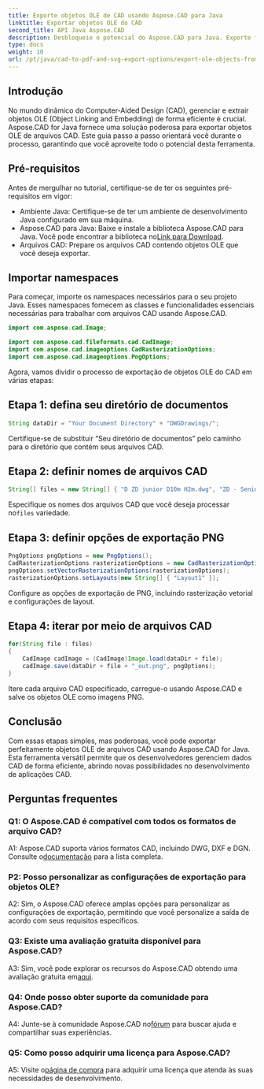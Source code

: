 ```yaml
---
title: Exporte objetos OLE de CAD usando Aspose.CAD para Java
linktitle: Exportar objetos OLE do CAD
second_title: API Java Aspose.CAD
description: Desbloqueie o potencial do Aspose.CAD para Java. Exporte facilmente objetos OLE de arquivos CAD. Baixe agora para gerenciamento contínuo de dados CAD.
type: docs
weight: 10
url: /pt/java/cad-to-pdf-and-svg-export-options/export-ole-objects-from-cad/
---
```

## Introdução

No mundo dinâmico do Computer-Aided Design (CAD), gerenciar e extrair objetos OLE (Object Linking and Embedding) de forma eficiente é crucial. Aspose.CAD for Java fornece uma solução poderosa para exportar objetos OLE de arquivos CAD. Este guia passo a passo orientará você durante o processo, garantindo que você aproveite todo o potencial desta ferramenta.

## Pré-requisitos

Antes de mergulhar no tutorial, certifique-se de ter os seguintes pré-requisitos em vigor:

- Ambiente Java: Certifique-se de ter um ambiente de desenvolvimento Java configurado em sua máquina.
-  Aspose.CAD para Java: Baixe e instale a biblioteca Aspose.CAD para Java. Você pode encontrar a biblioteca no[Link para Download](https://releases.aspose.com/cad/java/).
- Arquivos CAD: Prepare os arquivos CAD contendo objetos OLE que você deseja exportar.

## Importar namespaces

Para começar, importe os namespaces necessários para o seu projeto Java. Esses namespaces fornecem as classes e funcionalidades essenciais necessárias para trabalhar com arquivos CAD usando Aspose.CAD.

```java
import com.aspose.cad.Image;

import com.aspose.cad.fileformats.cad.CadImage;
import com.aspose.cad.imageoptions.CadRasterizationOptions;
import com.aspose.cad.imageoptions.PngOptions;
```

Agora, vamos dividir o processo de exportação de objetos OLE do CAD em várias etapas:

## Etapa 1: defina seu diretório de documentos

```java
String dataDir = "Your Document Directory" + "DWGDrawings/";
```

Certifique-se de substituir “Seu diretório de documentos” pelo caminho para o diretório que contém seus arquivos CAD.

## Etapa 2: definir nomes de arquivos CAD

```java
String[] files = new String[] { "D ZD junior D10m H2m.dwg", "ZD - Senior D6m H2m45.dwg" };
```

 Especifique os nomes dos arquivos CAD que você deseja processar no`files` variedade.

## Etapa 3: definir opções de exportação PNG

```java
PngOptions pngOptions = new PngOptions();
CadRasterizationOptions rasterizationOptions = new CadRasterizationOptions();
pngOptions.setVectorRasterizationOptions(rasterizationOptions);
rasterizationOptions.setLayouts(new String[] { "Layout1" });
```

Configure as opções de exportação de PNG, incluindo rasterização vetorial e configurações de layout.

## Etapa 4: iterar por meio de arquivos CAD

```java
for(String file : files)
{
    CadImage cadImage = (CadImage)Image.load(dataDir + file);
    cadImage.save(dataDir + file + "_out.png", pngOptions);
}
```

Itere cada arquivo CAD especificado, carregue-o usando Aspose.CAD e salve os objetos OLE como imagens PNG.

## Conclusão

Com essas etapas simples, mas poderosas, você pode exportar perfeitamente objetos OLE de arquivos CAD usando Aspose.CAD for Java. Esta ferramenta versátil permite que os desenvolvedores gerenciem dados CAD de forma eficiente, abrindo novas possibilidades no desenvolvimento de aplicações CAD.

## Perguntas frequentes

### Q1: O Aspose.CAD é compatível com todos os formatos de arquivo CAD?

 A1: Aspose.CAD suporta vários formatos CAD, incluindo DWG, DXF e DGN. Consulte o[documentação](https://reference.aspose.com/cad/java/) para a lista completa.

### P2: Posso personalizar as configurações de exportação para objetos OLE?

A2: Sim, o Aspose.CAD oferece amplas opções para personalizar as configurações de exportação, permitindo que você personalize a saída de acordo com seus requisitos específicos.

### Q3: Existe uma avaliação gratuita disponível para Aspose.CAD?

 A3: Sim, você pode explorar os recursos do Aspose.CAD obtendo uma avaliação gratuita em[aqui](https://releases.aspose.com/).

### Q4: Onde posso obter suporte da comunidade para Aspose.CAD?

 A4: Junte-se à comunidade Aspose.CAD no[fórum](https://forum.aspose.com/c/cad/19) para buscar ajuda e compartilhar suas experiências.

### Q5: Como posso adquirir uma licença para Aspose.CAD?

A5: Visite o[página de compra](https://purchase.aspose.com/buy) para adquirir uma licença que atenda às suas necessidades de desenvolvimento.